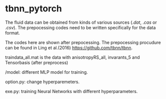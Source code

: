 # tbnn_pytorch

The fluid data can be obtained from kinds of various sources ($.dat$, $.cas$ or $.csv$). The prepocessing codes need to be written specifically for the data format.

The codes here are shown after prepocessing. The prepocessing procudure can be found in Ling et al.(2016) https://github.com/tbnn/tbnn.

traindata_all.mat is the data with anisotropyRS_all, invarants_5 and Tensorbasis (after preprocess)

/model: different MLP model for training.

option.py: change hyperparemeters.

exe.py: training Neural Networks with different hyperparameters.
